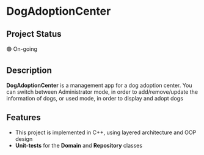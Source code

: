 # DogAdoptionCenter

## Project Status
🟢 On-going

## Description
**DogAdoptionCenter** is a management app for a dog adoption center. You can switch between Administrator mode, in order to add/remove/update the information of dogs, or used mode, in order to display and adopt dogs

## Features
- This project is implemented in C++, using layered architecture and OOP design
- **Unit-tests** for the **Domain** and **Repository** classes
